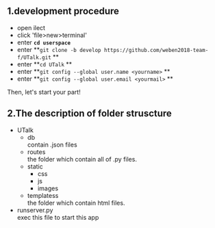 ## 1.development procedure
- open ilect  
- click 'file>new>terminal'  
- enter **`cd userspace`**  
- enter **`git clone -b develop https://github.com/weben2018-team-f/UTalk.git`  **
- enter **`cd UTalk`  **
- enter **`git config --global user.name <yourname>`    **
- enter **`git config --global user.email <yourmail>`  **

Then, let's start your part!


## 2.The description of folder struscture 
- UTalk
    - db  
        contain .json files
    - routes  
        the folder which contain all of .py files. 
    - static
        - css
        - js
        - images
    - templatess  
        the folder which contain html files.
- runserver.py  
    exec this file to start this app